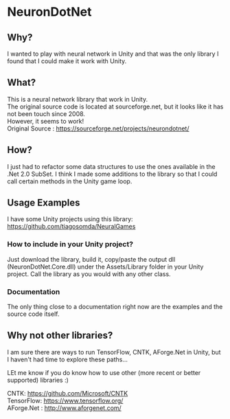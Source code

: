 # NeuronDotNet

## Why?
I wanted to play with neural network in Unity and that was the only library I found that I could make it work with Unity.

## What?
This is a neural network library that work in Unity.  
The original source code is located at sourceforge.net, but it looks like it has not been touch since 2008.  
However, it seems to work!  
Original Source : https://sourceforge.net/projects/neurondotnet/

## How?
I just had to refactor some data structures to use the ones available in the .Net 2.0 SubSet.
I think I made some additions to the library so that I could call certain methods in the Unity game loop.

## Usage Examples
I have some Unity projects using this library:  
https://github.com/tiagosomda/NeuralGames

### How to include in your Unity project?
Just download the library, build it, copy/paste the output dll (NeuronDotNet.Core.dll) under the Assets/Library folder in your Unity project. Call the library as you would with any other class.

### Documentation
The only thing close to a documentation right now are the examples and the source code itself.

## Why not other libraries?
I am sure there are ways to run TensorFlow, CNTK, AForge.Net in Unity, but I haven't had time to explore these paths...  

LEt me know if you do know how to use other (more recent or better supported) libraries :)  

CNTK: https://github.com/Microsoft/CNTK   
TensorFlow: https://www.tensorflow.org/  
AForge.Net : http://www.aforgenet.com/  
